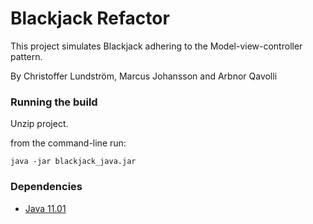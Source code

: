 # Blackjack Refactor

This project simulates Blackjack adhering to the Model-view-controller pattern.

By Christoffer Lundström, Marcus Johansson and Arbnor Qavolli

### Running the build

Unzip project.

from the command-line run:

```
java -jar blackjack_java.jar
```


### Dependencies

* [Java 11.01](https://www.oracle.com/technetwork/java/javase/downloads/jdk11-downloads-5066655.html)